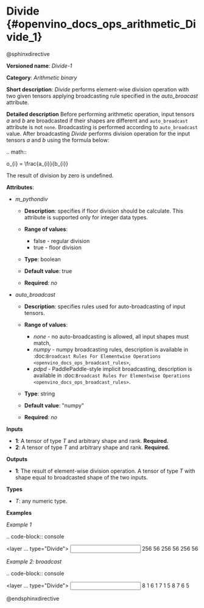# Divide {#openvino_docs_ops_arithmetic_Divide_1}

@sphinxdirective

**Versioned name**: *Divide-1*

**Category**: *Arithmetic binary*

**Short description**: *Divide* performs element-wise division operation with two given tensors applying broadcasting rule specified in the *auto_broacast* attribute.

**Detailed description**
Before performing arithmetic operation, input tensors *a* and *b* are broadcasted if their shapes are different and ``auto_broadcast`` attribute is not ``none``. Broadcasting is performed according to ``auto_broadcast`` value.
After broadcasting *Divide* performs division operation for the input tensors *a* and *b* using the formula below:

.. math::
   
   o_{i} = \frac{a_{i}}{b_{i}}

The result of division by zero is undefined.

**Attributes**:

* *m_pythondiv*

  * **Description**: specifies if floor division should be calculate. This attribute is supported only for integer data types.
  * **Range of values**:
    
    * false - regular division
    * true - floor division
  * **Type**: boolean
  * **Default value**: true
  * **Required**: *no*

* *auto_broadcast*

  * **Description**: specifies rules used for auto-broadcasting of input tensors.
  * **Range of values**:
    
    * *none* - no auto-broadcasting is allowed, all input shapes must match,
    * *numpy* - numpy broadcasting rules, description is available in :doc:`Broadcast Rules For Elementwise Operations <openvino_docs_ops_broadcast_rules>`,
    * *pdpd* - PaddlePaddle-style implicit broadcasting, description is available in :doc:`Broadcast Rules For Elementwise Operations <openvino_docs_ops_broadcast_rules>`.
  * **Type**: string
  * **Default value**: "numpy"
  * **Required**: *no*

**Inputs**

* **1**: A tensor of type *T* and arbitrary shape and rank. **Required.**
* **2**: A tensor of type *T* and arbitrary shape and rank. **Required.**

**Outputs**

* **1**: The result of element-wise division operation. A tensor of type *T* with shape equal to broadcasted shape of the two inputs.

**Types**

* *T*: any numeric type.

**Examples**

*Example 1*

.. code-block:: console
   
   <layer ... type="Divide">
       <data auto_broadcast="none" m_pythondiv="true"/>
       <input>
           <port id="0">
               <dim>256</dim>
               <dim>56</dim>
           </port>
           <port id="1">
               <dim>256</dim>
               <dim>56</dim>
           </port>
       </input>
       <output>
           <port id="2">
               <dim>256</dim>
               <dim>56</dim>
           </port>
       </output>
   </layer>

*Example 2: broadcast*

.. code-block:: console
   
   <layer ... type="Divide">
       <data auto_broadcast="numpy" m_pythondiv="false"/>
       <input>
           <port id="0">
               <dim>8</dim>
               <dim>1</dim>
               <dim>6</dim>
               <dim>1</dim>
           </port>
           <port id="1">
               <dim>7</dim>
               <dim>1</dim>
               <dim>5</dim>
           </port>
       </input>
       <output>
           <port id="2">
               <dim>8</dim>
               <dim>7</dim>
               <dim>6</dim>
               <dim>5</dim>
           </port>
       </output>
   </layer>

@endsphinxdirective

